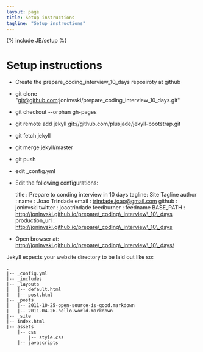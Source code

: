 ```yaml
---
layout: page
title: Setup instructions
tagline: "Setup instructions"
---
```

{% include JB/setup %}

# Setup instructions

* Create the prepare\_coding\_interview\_10\_days reposiroty at github
* git clone "git@github.com:joninvski/prepare\_coding\_interview\_10\_days.git"
* git checkout --orphan gh-pages
* git remote  add jekyll git://github.com/plusjade/jekyll-bootstrap.git
* git fetch jekyll
* git merge jekyll/master
* git push
* edit \_config.yml

* Edit the following configurations:

    title : Prepare to conding interview in 10 days
    tagline: Site Tagline
    author :
      name : Joao Trindade
      email : trindade.joao@gmail.com
      github : joninvski
      twitter : joaotrindade
      feedburner : feedname
    BASE\_PATH : http://joninvski.github.io/prepare\_coding\_interview\_10\_days
    production\_url : http://joninvski.github.io/prepare\_coding\_interview\_10\_days

* Open browser at: http://joninvski.github.io/prepare\_coding\_interview\_10\_days/


Jekyll expects your website directory to be laid out like so:

    .
    |-- _config.yml
    |-- _includes
    |-- _layouts
    |   |-- default.html
    |   |-- post.html
    |-- _posts
    |   |-- 2011-10-25-open-source-is-good.markdown
    |   |-- 2011-04-26-hello-world.markdown
    |-- _site
    |-- index.html
    |-- assets
        |-- css
            |-- style.css
        |-- javascripts

